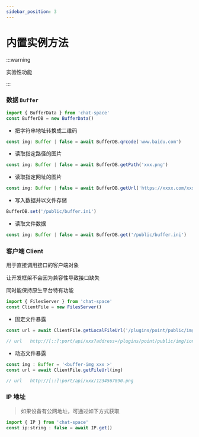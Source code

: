 ```yaml
---
sidebar_position: 3
---
```


# 内置实例方法

:::warning

实验性功能

:::

### 数据 `Buffer`

```js
import { BufferData } from 'chat-space'
const BufferDB = new BufferData()
```

- 把字符串地址转换成二维码

```js
const img: Buffer | false = await BufferDB.qrcode('www.baidu.com')
```

- 读取指定路径的图片

```js
const img: Buffer | false = await BufferDB.getPath('xxx.png')
```

- 读取指定网址的图片

```js
const img: Buffer | false = await BufferDB.getUrl('https://xxxx.com/xxx.png')
```

- 写入数据并以文件存储

```js
BufferDB.set('/public/buffer.ini')
```

- 读取文件数据

```js
const img: Buffer | false = await BufferDB.get('/public/buffer.ini')
```

### 客户端 Client

用于直接调用接口的客户端对象

让开发框架不会因为兼容性导致接口缺失

同时能保持原生平台特有功能

```js title="FilesServer"
import { FilesServer } from 'chat-space'
const ClientFile = new FilesServer()
```

- 固定文件暴露

```js
const url = await ClientFile.getLocalFileUrl('/plugins/point/public/img/ionc.png')

// url   http://[::]:port/api/xxx?address=/plugins/point/public/img/ionc.png
```

- 动态文件暴露

```js
const img : Buffer = '<buffer-img xxx >'
const url = await ClientFile.getFileUrl(img)

// url   http://[::]:port/api/xxx/1234567890.png
```

### IP 地址

> 如果设备有公网地址，可通过如下方式获取

```js title="获取设备公网地址"
import { IP } from 'chat-space'
const ip:string : false = await IP.get()
```
